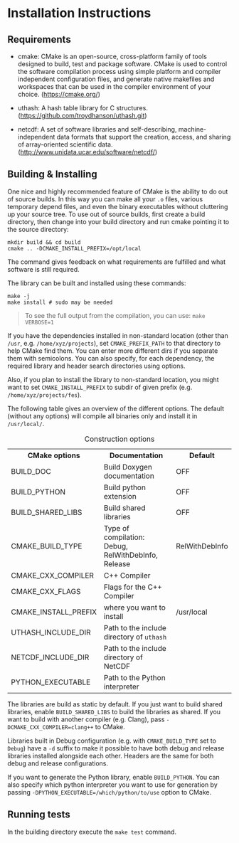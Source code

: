 Installation Instructions
=========================

Requirements
------------

* cmake: CMake is an open-source, cross-platform family of tools designed to
  build, test and package software. CMake is used to control the software
  compilation process using simple platform and compiler independent
  configuration files, and generate native makefiles and workspaces that can be
  used in the compiler environment of your choice.
  (https://cmake.org/)

* uthash: A hash table library for C structures.
  (https://github.com/troydhanson/uthash.git)

* netcdf: A set of software libraries and self-describing, machine-
  independent data formats that support the creation, access, and sharing of
  array-oriented scientific data.
  (http://www.unidata.ucar.edu/software/netcdf/)

Building & Installing
---------------------

One nice and highly recommended feature of CMake is the ability to do out of
source builds. In this way you can make all your `.o` files, various temporary
depend files, and even the binary executables without cluttering up your
source tree. To use out of source builds, first create a build directory, then
change into your build directory and run cmake pointing it to the source
directory:

~~~~
mkdir build && cd build
cmake .. -DCMAKE_INSTALL_PREFIX=/opt/local
~~~~

The command gives feedback on what requirements are fulfilled and what
software is still required.

The library can be built and installed using these commands:

~~~~
make -j
make install # sudo may be needed
~~~~

> To see the full output from the compilation, you can use: `make VERBOSE=1`

If you have the dependencies installed in non-standard location (other than
`/usr`, e.g. `/home/xyz/projects`), set `CMAKE_PREFIX_PATH` to that
directory to help CMake find them. You can enter more different dirs if you
separate them with semicolons. You can also specify, for each dependency, the
required library and header search directories using options.

Also, if you plan to install the library to non-standard location, you might
want to set `CMAKE_INSTALL_PREFIX` to subdir of given prefix (e.g.
`/home/xyz/projects/fes`).

The following table gives an overview of the different options. The default
(without any options) will compile all binaries only and install it in
`/usr/local/`.

<table>
<caption>Construction options</caption>
<tr>
  <th>CMake options</th>
  <th>Documentation</th>
  <th>Default</th>
</tr>
<tr>
  <td>BUILD_DOC</td>
  <td>Build Doxygen documentation</td>
  <td>OFF</td>
</tr>
<tr>
  <td>BUILD_PYTHON</td>
  <td>Build python extension</td>
  <td>OFF</td>
</tr>
<tr>
  <td>BUILD_SHARED_LIBS</td>
  <td>Build shared libraries</td>
  <td>OFF</td>
</tr>
<tr>
  <td>CMAKE_BUILD_TYPE</td>
  <td>Type of compilation: Debug, RelWithDebInfo, Release</td>
  <td>RelWithDebInfo</td>
</tr>
<tr>
  <td>CMAKE_CXX_COMPILER</td>
  <td>C++ Compiler
  <td></td>
</tr>
<tr>
  <td>CMAKE_CXX_FLAGS</td>
  <td>Flags for the C++ Compiler
  <td></td>
</tr>
<tr>
  <td>CMAKE_INSTALL_PREFIX</td>
  <td>where you want to install</td>
  <td>/usr/local</td>
</tr>
<tr>
  <td>UTHASH_INCLUDE_DIR</td>
  <td>Path to the include directory of <code>uthash</code>
  <td></td>
</tr>
<tr>
  <td>NETCDF_INCLUDE_DIR</td>
  <td>Path to the include directory of NetCDF</td>
  <td></td>
</tr>
<tr>
  <td>PYTHON_EXECUTABLE</td>
  <td>Path to the Python interpreter</td>
  <td></td>
</tr>
</table>

The libraries are build as static by default. If you just want to build shared
libraries, enable `BUILD_SHARED_LIBS` to build the libraries as shared.
If you want to build with another compiler (e.g. Clang), pass
`-DCMAKE_CXX_COMPILER=clang++` to CMake.

Libraries built in Debug configuration (e.g. with `CMAKE_BUILD_TYPE` set to
`Debug`) have a `-d` suffix to make it possible to have both debug and
release libraries installed alongside each other. Headers are the same for
both debug and release configurations.

If you want to generate the Python library, enable `BUILD_PYTHON`. You can
also specify which python interpreter you want to use for generation by passing
`-DPYTHON_EXECUTABLE=/which/python/to/use` option to CMake.

Running tests
-------------
In the building directory execute the `make test` command.
